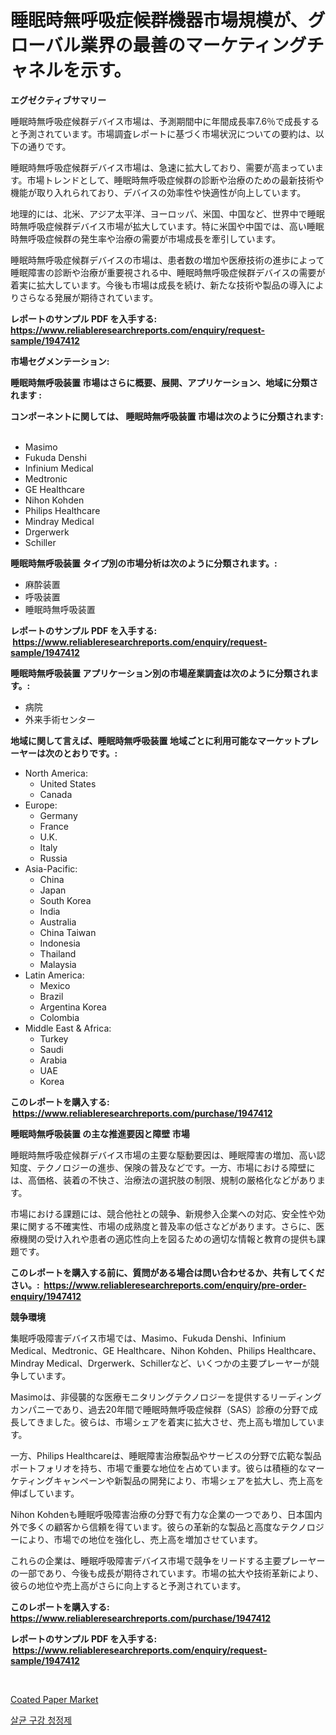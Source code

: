 <p><h1>睡眠時無呼吸症候群機器市場規模が、グローバル業界の最善のマーケティングチャネルを示す。</h1></p><p><strong>エグゼクティブサマリー</strong></p>
<p><p>睡眠時無呼吸症候群デバイス市場は、予測期間中に年間成長率7.6％で成長すると予測されています。市場調査レポートに基づく市場状況についての要約は、以下の通りです。</p><p>睡眠時無呼吸症候群デバイス市場は、急速に拡大しており、需要が高まっています。市場トレンドとして、睡眠時無呼吸症候群の診断や治療のための最新技術や機能が取り入れられており、デバイスの効率性や快適性が向上しています。</p><p>地理的には、北米、アジア太平洋、ヨーロッパ、米国、中国など、世界中で睡眠時無呼吸症候群デバイス市場が拡大しています。特に米国や中国では、高い睡眠時無呼吸症候群の発生率や治療の需要が市場成長を牽引しています。</p><p>睡眠時無呼吸症候群デバイスの市場は、患者数の増加や医療技術の進歩によって睡眠障害の診断や治療が重要視される中、睡眠時無呼吸症候群デバイスの需要が着実に拡大しています。今後も市場は成長を続け、新たな技術や製品の導入によりさらなる発展が期待されています。</p></p>
<p><strong>レポートのサンプル PDF を入手する: <a href="https://www.reliableresearchreports.com/enquiry/request-sample/1947412">https://www.reliableresearchreports.com/enquiry/request-sample/1947412</a></strong></p>
<p><strong>市場セグメンテーション:</strong></p>
<p><strong> 睡眠時無呼吸装置 市場はさらに概要、展開、アプリケーション、地域に分類されます :</strong></p>
<p><strong>コンポーネントに関しては、 睡眠時無呼吸装置 市場は次のように分類されます: &nbsp;</strong></p>
<p><ul><li>Masimo</li><li>Fukuda Denshi</li><li>Infinium Medical</li><li>Medtronic</li><li>GE Healthcare</li><li>Nihon Kohden</li><li>Philips Healthcare</li><li>Mindray Medical</li><li>Drgerwerk</li><li>Schiller</li></ul></p>
<p><strong> 睡眠時無呼吸装置 タイプ別の市場分析は次のように分類されます。:</strong></p>
<p><ul><li>麻酔装置</li><li>呼吸装置</li><li>睡眠時無呼吸装置</li></ul></p>
<p><strong>レポートのサンプル PDF を入手する: &nbsp;<a href="https://www.reliableresearchreports.com/enquiry/request-sample/1947412">https://www.reliableresearchreports.com/enquiry/request-sample/1947412</a></strong></p>
<p><strong> 睡眠時無呼吸装置 アプリケーション別の市場産業調査は次のように分類されます。:</strong></p>
<p><ul><li>病院</li><li>外来手術センター</li></ul></p>
<p><strong>地域に関して言えば、睡眠時無呼吸装置 地域ごとに利用可能なマーケットプレーヤーは次のとおりです。:</strong></p>
<p><ul>
    <li>
        North America:
        <ul>
            <li>United States</li>
            <li>Canada</li>
        </ul>
    </li>
    <li>
        Europe:
        <ul>
            <li>Germany</li>
            <li>France</li>
            <li>U.K.</li>
            <li>Italy</li>
            <li>Russia</li>
        </ul>
    </li>
    <li>
        Asia-Pacific:
        <ul>
            <li>China</li>
            <li>Japan</li>
            <li>South Korea</li>
            <li>India</li>
            <li>Australia</li>
            <li>China Taiwan</li>
            <li>Indonesia</li>
            <li>Thailand</li>
            <li>Malaysia</li>
        </ul>
    </li>
    <li>
        Latin America:
        <ul>
            <li>Mexico</li>
            <li>Brazil</li>
            <li>Argentina Korea</li>
            <li>Colombia</li>
        </ul>
    </li>
    <li>
        Middle East & Africa:
        <ul>
            <li>Turkey</li>
            <li>Saudi</li>
            <li>Arabia</li>
            <li>UAE</li>
            <li>Korea</li>
        </ul>
    </li>
    </ul></p>
<p><strong>このレポートを購入する: &nbsp;<a href="https://www.reliableresearchreports.com/purchase/1947412">https://www.reliableresearchreports.com/purchase/1947412</a></strong></p>
<p><strong>睡眠時無呼吸装置 の主な推進要因と障壁 市場</strong></p>
<p><p>睡眠時無呼吸症候群デバイス市場の主要な駆動要因は、睡眠障害の増加、高い認知度、テクノロジーの進歩、保険の普及などです。一方、市場における障壁には、高価格、装着の不快さ、治療法の選択肢の制限、規制の厳格化などがあります。</p><p>市場における課題には、競合他社との競争、新規参入企業への対応、安全性や効果に関する不確実性、市場の成熟度と普及率の低さなどがあります。さらに、医療機関の受け入れや患者の適応性向上を図るための適切な情報と教育の提供も課題です。</p></p>
<p><strong>このレポートを購入する前に、質問がある場合は問い合わせるか、共有してください。:&nbsp; <a href="https://www.reliableresearchreports.com/enquiry/pre-order-enquiry/1947412">https://www.reliableresearchreports.com/enquiry/pre-order-enquiry/1947412</a></strong></p>
<p><strong>競争環境</strong></p>
<p><p>集眠呼吸障害デバイス市場では、Masimo、Fukuda Denshi、Infinium Medical、Medtronic、GE Healthcare、Nihon Kohden、Philips Healthcare、Mindray Medical、Drgerwerk、Schillerなど、いくつかの主要プレーヤーが競争しています。</p><p>Masimoは、非侵襲的な医療モニタリングテクノロジーを提供するリーディングカンパニーであり、過去20年間で睡眠時無呼吸症候群（SAS）診療の分野で成長してきました。彼らは、市場シェアを着実に拡大させ、売上高も増加しています。</p><p>一方、Philips Healthcareは、睡眠障害治療製品やサービスの分野で広範な製品ポートフォリオを持ち、市場で重要な地位を占めています。彼らは積極的なマーケティングキャンペーンや新製品の開発により、市場シェアを拡大し、売上高を伸ばしています。</p><p>Nihon Kohdenも睡眠呼吸障害治療の分野で有力な企業の一つであり、日本国内外で多くの顧客から信頼を得ています。彼らの革新的な製品と高度なテクノロジーにより、市場での地位を強化し、売上高を増加させています。</p><p>これらの企業は、睡眠呼吸障害デバイス市場で競争をリードする主要プレーヤーの一部であり、今後も成長が期待されています。市場の拡大や技術革新により、彼らの地位や売上高がさらに向上すると予測されています。</p></p>
<p><strong>このレポートを購入する: &nbsp; <a href="https://www.reliableresearchreports.com/purchase/1947412">https://www.reliableresearchreports.com/purchase/1947412</a></strong></p>
<p><strong>レポートのサンプル PDF を入手する: &nbsp;<a href="https://www.reliableresearchreports.com/enquiry/request-sample/1947412">https://www.reliableresearchreports.com/enquiry/request-sample/1947412</a></strong><strong></strong></p>
<p>&nbsp;</p>
<p><p><a href="https://eight-handstand-8fb.notion.site/Coated-Paper-Market-Offer-Valuable-Insights-into-Market-Size-Market-Share-Market-Trends-and-Proje-7804b8fb59774534ad18007aa2cab39e">Coated Paper Market</a></p><p><a href="https://medium.com/@gradyporer56562023/%EC%84%B8%EA%B7%A0-%EC%82%B4%EA%B7%A0-%EB%A7%88%EC%9A%B0%EC%8A%A4-%EC%9B%8C%EC%8B%9C-%EC%8B%9C%EC%9E%A5-%EB%B6%84%EC%84%9D-%EA%B7%B8-cagr-%EC%8B%9C%EC%9E%A5-%EC%84%B8%EB%B6%84%ED%99%94-%EB%B0%8F-%EA%B8%80%EB%A1%9C%EB%B2%8C-%EC%82%B0%EC%97%85-%EA%B0%9C%EC%9A%94-4e47f2b54140">살균 구강 청정제</a></p></p>